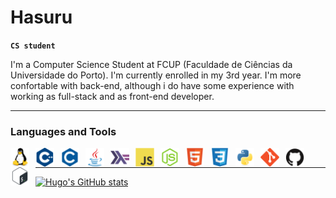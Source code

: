 # Hasuru

**`CS student`**

I'm a Computer Science Student at FCUP (Faculdade de Ciências da Universidade do Porto). I'm currently enrolled in my 3rd year. I'm more confortable with back-end, although i do have some experience with working as full-stack and as front-end developer.

---
### Languages and Tools
<img align="left" alt="linux" width="30px" style="padding-right:10px;" src="https://github.com/devicons/devicon/blob/v2.15.1/icons/linux/linux-original.svg" />
<img align="left" alt="C++" width="30px" style="padding-right:10px;" src="https://github.com/devicons/devicon/blob/v2.15.1/icons/cplusplus/cplusplus-plain.svg" />
<img align="left" alt="C" width="30px" style="padding-right:10px;" src="https://github.com/devicons/devicon/blob/v2.15.1/icons/c/c-plain.svg" />
<img align="left" alt="Java" width="30px" style="padding-right:10px;" src="https://github.com/devicons/devicon/blob/v2.15.1/icons/java/java-original.svg" />
<img align="left" alt="Haskell" width="30px" style="padding-right:10px;" src="https://github.com/devicons/devicon/blob/v2.15.1/icons/haskell/haskell-original.svg" />
<img align="left" alt="javascript" width="30px" style="padding-right:10px;" src="https://github.com/devicons/devicon/blob/v2.15.1/icons/javascript/javascript-original.svg" />
<img align="left" alt="nodeJS" width="30px" style="padding-right:10px;" src="https://github.com/devicons/devicon/blob/v2.15.1/icons/nodejs/nodejs-original.svg" />
<img align="left" alt="HTML" width="30px" style="padding-right:10px;" src="https://github.com/devicons/devicon/blob/v2.15.1/icons/html5/html5-original.svg" />
<img align="left" alt="CSS" width="30px" style="padding-right:10px;" src="https://github.com/devicons/devicon/blob/v2.15.1/icons/css3/css3-original.svg" />
<img align="left" alt="Python" width="30px" style="padding-right:10px;" src="https://github.com/devicons/devicon/blob/v2.15.1/icons/python/python-original.svg" />
<img align="left" alt="git" width="30px" style="padding-right:10px;" src="https://github.com/devicons/devicon/blob/v2.15.1/icons/git/git-plain.svg" />
<img align="left" alt="github" width="30px" style="padding-right:10px;" src="https://github.com/devicons/devicon/blob/v2.15.1/icons/github/github-original.svg" />
<img align="left" alt="bash" width="30px" style="padding-right:10px;" src="https://github.com/devicons/devicon/blob/v2.15.1/icons/bash/bash-original.svg" />
<br />

---

   [![Hugo's GitHub stats](https://github-readme-stats.vercel.app/api?username=Hasuru&show_icons=true&theme=gruvbox)](https://github.com/anuraghazra/github-readme-stats)

